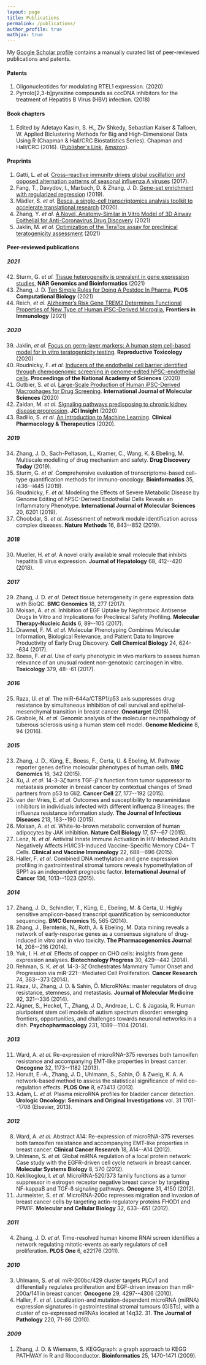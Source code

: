 ```yaml
---
layout: page
title: Publications
permalink: /publications/
author_profile: true
mathjax: true
---
```


My [Google Scholar profile](https://scholar.google.com/citations?user=ths6zX0AAAAJ&hl=en) contains a manually curated list of peer-reviewed publications and patents.

#### Patents

1. Oligonucleotides for modulating RTEL1 expression. (2020)
2. Pyrrolo[2,3-b]pyrazine compounds as cccDNA inhibitors for the treatment of Hepatitis B Virus (HBV) infection. (2018)

#### Book chapters

1. Edited by Adetayo Kasim, S. H., Ziv Shkedy, Sebastian Kaiser & Talloen, W.
   Applied Biclustering Methods for Big and High-Dimensional Data Using R
   (Chapman & Hall/CRC Biostatistics Series). Chapman and Hall/CRC (2016).
   ([Publisher's
   Link](https://www.routledge.com/Applied-Biclustering-Methods-for-Big-and-High-Dimensional-Data-Using-R/Kasim-Shkedy-Kaiser-Hochreiter-Talloen/p/book/9781482208238),
   [Amazon](https://www.amazon.com/Applied-Biclustering-Methods-High-Dimensional-Biostatistics/dp/1482208237)).

#### Preprints

1. Gatti, L. *et al.* [Cross-reactive immunity drives global oscillation and
   opposed alternation patterns of seasonal influenza A
   viruses](https://www.biorxiv.org/content/10.1101/226613v1) (2017).
2. Fang, T., Davydov, I., Marbach, D. & Zhang, J. D. [Gene-set enrichment with
   regularized regression](https://www.biorxiv.org/content/10.1101/659920v2) (2019).
3. Mädler, S. *et al.*
   [Besca, a single-cell transcriptomics analysis toolkit to accelerate translational research](https://www.biorxiv.org/content/10.1101/2020.08.11.245795v2) (2020).
4. Zhang, Y. *et al.* [A Novel, Anatomy-Similar in Vitro Model of 3D Airway
   Epithelial for Anti-Coronavirus Drug
   Discovery](https://doi.org/10.1101/2021.03.03.433824) (2021)
5. Jaklin, M. *et al.* [Optimization of the TeraTox assay for preclinical teratogenicity assessment](https://www.biorxiv.org/content/10.1101/2021.07.06.451364v1) (2021)


#### Peer-reviewed publications

##### 2021

42. Sturm, G. *et al.* [Tissue heterogeneity is prevalent in gene expression studies](https://academic.oup.com/nargab/article/3/3/lqab077/6363752), **NAR Genomics and Bioinformatics** (2021)
41. Zhang, J. D. [Ten Simple Rules for Doing A Postdoc In Pharma](https://journals.plos.org/ploscompbiol/article?id=10.1371/journal.pcbi.1008989), **PLOS Computational Biology** (2021)
40. Reich, *et al.* [Alzheimer’s Risk Gene TREM2 Determines Functional Properties of New Type of Human iPSC-Derived Microglia](https://www.frontiersin.org/articles/10.3389/fimmu.2020.617860/full), **Frontiers in Immunology** (2021)

##### 2020

39. Jaklin, *et al.* [Focus on germ-layer markers: A human stem cell-based model for in vitro teratogenicity testing](https://doi.org/10.1016/j.reprotox.2020.10.011).
    **Reproductive Toxicology** (2020)
38. Roudnicky, F. *et al.* [Inducers of the endothelial cell barrier identified
    through chemogenomic screening in genome-edited hPSC-endothelial
    cells](https://www.pnas.org/content/early/2020/08/04/1911532117).
    **Proceedings of the National Academy of Sciences** (2020)
37. Gutbier, S. *et al.* [Large-Scale Production of Human iPSC-Derived Macrophages for Drug Screening](https://www.mdpi.com/1422-0067/21/13/4808). **International Journal of Molecular Sciences** (2020)
36. Zaidan, M. *et al.* [Signaling pathways predisposing to chronic kidney
    disease progression](https://insight.jci.org/articles/view/126183). **JCI Insight** (2020)
35. Badillo, S. *et al.* [An Introduction to Machine Learning](https://ascpt.onlinelibrary.wiley.com/doi/full/10.1002/cpt.1796). **Clinical Pharmacology & Therapeutics** (2020).

##### 2019
34. Zhang, J. D., Sach-Peltason, L., Kramer, C., Wang, K. & Ebeling, M. Multiscale modelling of drug mechanism and safety. **Drug Discovery Today** (2019).
33. Sturm, G. *et al.* Comprehensive evaluation of transcriptome-based cell-type quantification methods for immuno-oncology. **Bioinformatics** 35, i436--i445 (2019).
32. Roudnicky, F. *et al.* Modeling the Effects of Severe Metabolic Disease by Genome Editing of hPSC-Derived Endothelial Cells Reveals an Inflammatory Phenotype. **International Journal of Molecular Sciences** 20, 6201 (2019).
31. Choobdar, S. *et al.* Assessment of network module identification across complex diseases. **Nature Methods** 16, 843--852 (2019).

##### 2018
30. Mueller, H. *et al.* A novel orally available small molecule that inhibits hepatitis B virus expression. **Journal of Hepatology** 68, 412--420 (2018).

##### 2017
29. Zhang, J. D. *et al.* Detect tissue heterogeneity in gene expression data with BioQC. **BMC Genomics** 18, 277 (2017).
28. Moisan, A. *et al.* Inhibition of EGF Uptake by Nephrotoxic Antisense Drugs In Vitro and Implications for Preclinical Safety Profiling. **Molecular Therapy-Nucleic Acids** 6, 89--105 (2017).
27. Drawnel, F. M. *et al.* Molecular Phenotyping Combines Molecular Information, Biological Relevance, and Patient Data to Improve Productivity of Early Drug Discovery. **Cell Chemical Biology** 24, 624--634 (2017).
26. Boess, F. *et al.* Use of early phenotypic in vivo markers to assess human relevance of an unusual rodent non-genotoxic carcinogen in vitro. **Toxicology** 379, 48--61 (2017).

##### 2016
25. Raza, U. *et al.* The miR-644a/CTBP1/p53 axis suppresses drug resistance by simultaneous inhibition of cell survival and epithelial-mesenchymal transition in breast cancer. **Oncotarget** (2016).
24. Grabole, N. *et al.* Genomic analysis of the molecular neuropathology of tuberous sclerosis using a human stem cell model. **Genome Medicine** 8, 94 (2016).

##### 2015
23. Zhang, J. D., Küng, E., Boess, F., Certa, U. & Ebeling, M. Pathway reporter genes define molecular phenotypes of human cells. **BMC Genomics** 16, 342 (2015).
22. Xu, J. *et al.* 14-3-3$\zeta$ turns TGF-$\beta$'s function from tumor suppressor to metastasis promoter in breast cancer by contextual changes of Smad partners from p53 to Gli2. **Cancer Cell** 27, 177--192 (2015).
21. van der Vries, E. *et al.* Outcomes and susceptibility to neuraminidase inhibitors in individuals infected with different influenza B lineages: the influenza resistance information study. **The Journal of Infectious Diseases** 213, 183--190 (2015).
20. Moisan, A. *et al.* White-to-brown metabolic conversion of human adipocytes by JAK inhibition. **Nature Cell Biology** 17, 57--67 (2015).
19. Lenz, N. *et al.* Antiviral Innate Immune Activation in HIV-Infected Adults Negatively Affects H1/IC31-Induced Vaccine-Specific Memory CD4+ T Cells. **Clinical and Vaccine Immunology** 22, 688--696 (2015).
18. Haller, F. *et al.* Combined DNA methylation and gene expression profiling in gastrointestinal stromal tumors reveals hypomethylation of SPP1 as an independent prognostic factor. **International Journal of Cancer** 136, 1013--1023 (2015).

##### 2014
17. Zhang, J. D., Schindler, T., Küng, E., Ebeling, M. & Certa, U. Highly sensitive amplicon-based transcript quantification by semiconductor sequencing. **BMC Genomics** 15, 565 (2014).
16. Zhang, J., Berntenis, N., Roth, A. & Ebeling, M. Data mining reveals a network of early-response genes as a consensus signature of drug-induced in vitro and in vivo toxicity. **The Pharmacogenomics Journal** 14, 208--216 (2014).
15. Yuk, I. H. *et al.* Effects of copper on CHO cells: insights from gene expression analyses. **Biotechnology Progress** 30, 429--442 (2014).
14. Rehman, S. K. *et al.* 14-3-3$\zeta$ Orchestrates Mammary Tumor Onset and Progression via miR-221--Mediated Cell Proliferation. **Cancer Research** 74, 363--373 (2014).
13. Raza, U., Zhang, J. D. & Sahin, Ö. MicroRNAs: master regulators of drug resistance, stemness, and metastasis. **Journal of Molecular Medicine** 92, 321--336 (2014).
12. Aigner, S., Heckel, T., Zhang, J. D., Andreae, L. C. & Jagasia, R. Human pluripotent stem cell models of autism spectrum disorder: emerging frontiers, opportunities, and challenges towards neuronal networks in a dish. **Psychopharmacology** 231, 1089--1104 (2014).

##### 2013
11. Ward, A. *et al.* Re-expression of microRNA-375 reverses both tamoxifen resistance and accompanying EMT-like properties in breast cancer. **Oncogene** 32, 1173--1182 (2013).
10. Horvát, E.-Á., Zhang, J. D., Uhlmann, S., Sahin, Ö. & Zweig, K. A. A network-based method to assess the statistical significance of mild co-regulation effects. **PLOS One** 8, e73413 (2013).
9. Adam, L. *et al.* Plasma microRNA profiles for bladder cancer detection. **Urologic Oncology: Seminars and Original Investigations** vol. 31 1701--1708 (Elsevier, 2013).

##### 2012
8. Ward, A. *et al.* Abstract A14: Re-expression of microRNA-375 reverses both tamoxifen resistance and accompanying EMT-like properties in breast cancer. **Clinical Cancer Research** 18, A14--A14 (2012).
7. Uhlmann, S. *et al.* Global miRNA regulation of a local protein network: Case study with the EGFR-driven cell cycle network in breast cancer. **Molecular Systems Biology** 8, 570 (2012).
6. Keklikoglou, I. *et al.* MicroRNA-520/373 family functions as a tumor suppressor in estrogen receptor negative breast cancer by targeting NF-kappaB and TGF-ß signaling pathways. **Oncogene** 31, 4150 (2012).
5. Jurmeister, S. *et al.* MicroRNA-200c represses migration and invasion of breast cancer cells by targeting actin-regulatory proteins FHOD1 and PPM1F. **Molecular and Cellular Biology** 32, 633--651 (2012).

##### 2011
4. Zhang, J. D. *et al.* Time-resolved human kinome RNAi screen identifies a network regulating mitotic-events as early regulators of cell proliferation. **PLOS One** 6, e22176 (2011).

##### 2010
3. Uhlmann, S. *et al.* miR-200bc/429 cluster targets PLC$\gamma$1 and differentially regulates proliferation and EGF-driven invasion than miR-200a/141 in breast cancer. **Oncogene** 29, 4297--4306 (2010).
2. Haller, F. *et al.* Localization-and mutation-dependent microRNA (miRNA) expression signatures in gastrointestinal stromal tumours (GISTs), with a cluster of co-expressed miRNAs located at 14q32. 31. **The Journal of Pathology** 220, 71-86 (2010).

##### 2009
1. Zhang, J. D. & Wiemann, S. KEGGgraph: a graph approach to KEGG PATHWAY in R and Rioconductor. **Bioinformatics** 25, 1470-1471 (2009).
